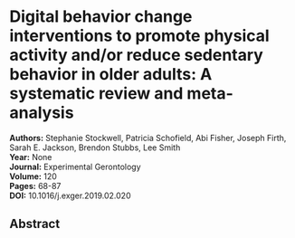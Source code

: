 # Digital behavior change interventions to promote physical activity and/or reduce sedentary behavior in older adults: A systematic review and meta-analysis

**Authors:** Stephanie Stockwell, Patricia Schofield, Abi Fisher, Joseph Firth, Sarah E. Jackson, Brendon Stubbs, Lee Smith  
**Year:** None  
**Journal:** Experimental Gerontology  
**Volume:** 120  
**Pages:** 68-87  
**DOI:** 10.1016/j.exger.2019.02.020  

## Abstract


